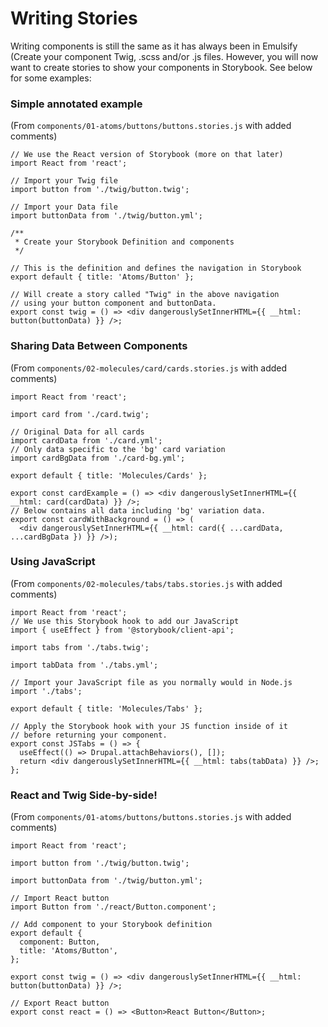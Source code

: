 # Writing Stories

Writing components is still the same as it has always been in Emulsify \(Create your component Twig, .scss and/or .js files. However, you will now want to create stories to show your components in Storybook. See below for some examples:

### Simple annotated example

\(From `components/01-atoms/buttons/buttons.stories.js` with added comments\)

```text
// We use the React version of Storybook (more on that later)
import React from 'react';

// Import your Twig file
import button from './twig/button.twig';

// Import your Data file
import buttonData from './twig/button.yml';

/**
 * Create your Storybook Definition and components
 */

// This is the definition and defines the navigation in Storybook
export default { title: 'Atoms/Button' }; 

// Will create a story called "Twig" in the above navigation
// using your button component and buttonData.
export const twig = () => <div dangerouslySetInnerHTML={{ __html: button(buttonData) }} />;
```

### Sharing Data Between Components

\(From `components/02-molecules/card/cards.stories.js` with added comments\)

```text
import React from 'react';

import card from './card.twig';

// Original Data for all cards
import cardData from './card.yml';
// Only data specific to the 'bg' card variation
import cardBgData from './card-bg.yml';

export default { title: 'Molecules/Cards' };

export const cardExample = () => <div dangerouslySetInnerHTML={{ __html: card(cardData) }} />;
// Below contains all data including 'bg' variation data.
export const cardWithBackground = () => (
  <div dangerouslySetInnerHTML={{ __html: card({ ...cardData, ...cardBgData }) }} />);

```

### Using JavaScript

\(From `components/02-molecules/tabs/tabs.stories.js` with added comments\)

```text
import React from 'react';
// We use this Storybook hook to add our JavaScript
import { useEffect } from '@storybook/client-api';

import tabs from './tabs.twig';

import tabData from './tabs.yml';

// Import your JavaScript file as you normally would in Node.js
import './tabs';

export default { title: 'Molecules/Tabs' };

// Apply the Storybook hook with your JS function inside of it
// before returning your component.
export const JSTabs = () => {
  useEffect(() => Drupal.attachBehaviors(), []);
  return <div dangerouslySetInnerHTML={{ __html: tabs(tabData) }} />;
};

```

### React and Twig Side-by-side!

\(From `components/01-atoms/buttons/buttons.stories.js` with added comments\)

```text
import React from 'react';

import button from './twig/button.twig';

import buttonData from './twig/button.yml';

// Import React button
import Button from './react/Button.component';

// Add component to your Storybook definition
export default {
  component: Button,
  title: 'Atoms/Button',
};

export const twig = () => <div dangerouslySetInnerHTML={{ __html: button(buttonData) }} />;

// Export React button
export const react = () => <Button>React Button</Button>;
```


